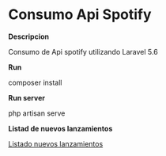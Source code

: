 # Consumo Api Spotify 


**Descripcion**

Consumo de Api spotify utilizando Laravel 5.6

**Run**

composer install

**Run server**

php artisan serve

**Listad de nuevos lanzamientos**

[Listado nuevos lanzamientos](http://localhost:8000/lanzamientos)
